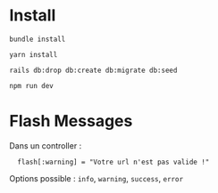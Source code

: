 # Install

`bundle install`

`yarn install`

`rails db:drop db:create db:migrate db:seed`

`npm run dev`

# Flash Messages
Dans un controller :

      flash[:warning] = "Votre url n'est pas valide !"

Options possible : `info`, `warning`, `success`, `error`